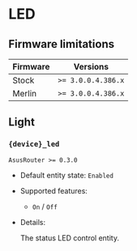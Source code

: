 # LED

## Firmware limitations

|Firmware|          Versions|
|--------|------------------|
|Stock   |`>= 3.0.0.4.386.x`|
|Merlin  |`>= 3.0.0.4.386.x`|

## Light

### `{device}_led`

`AsusRouter >= 0.3.0`

-   Default entity state: `Enabled`
-   Supported features:
    -   `On` / `Off`
-   Details:

    The status LED control entity.
